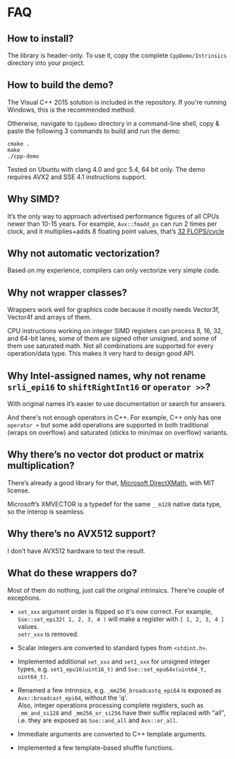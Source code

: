 # FAQ## How to install?The library is header-only. To use it, copy the complete `CppDemo/Intrinsics` directory into your project.## How to build the demo?The Visual C++ 2015 solution is included in the repository. If you're running Windows, this is the recommended method.Otherwise, navigate to `CppDemo` directory in a command-line shell, copy & paste the following 3 commands to build and run the demo:    cmake .    make    ./cpp-demoTested on Ubuntu with clang 4.0 and gcc 5.4, 64 bit only. The demo requires AVX2 and SSE 4.1 instructions support.## Why SIMD?It’s the only way to approach advertised performance figures of all CPUs newer than 10-15 years.For example, `Avx::fmadd_ps` can run 2 times per clock, and it multiplies+adds 8 floating point values, that’s [32 FLOPS/cycle](https://stackoverflow.com/a/15657772/126995)## Why not automatic vectorization?Based on my experience, compilers can only vectorize very simple code.## Why not wrapper classes?Wrappers work well for graphics code because it mostly needs Vector3f, Vector4f and arrays of them.CPU instructions working on integer SIMD registers can process 8, 16, 32, and 64-bit lanes, some of them are signed other unsigned, and some of them use saturated math.Not all combinations are supported for every operation/data type. This makes it very hard to design good API.## Why Intel-assigned names, why not rename `srli_epi16` to `shiftRightInt16` or `operator >>`?With original names it’s easier to use documentation or search for answers.And there's not enough operators in C++. For example, C++ only has one `operator +` but some add operations are supported in both traditional (wraps on overflow) and saturated (sticks to min/max on overflow) variants.## Why there’s no vector dot product or matrix multiplication?There’s already a good library for that, [Microsoft DirectXMath](https://github.com/Microsoft/DirectXMath), with MIT license.Microsoft’s XMVECTOR is a typedef for the same `__m128` native data type, so the interop is seamless.## Why there’s no AVX512 support?I don’t have AVX512 hardware to test the result.## What do these wrappers do?Most of them do nothing, just call the original intrinsics. There're couple of exceptions.* `set_xxx` argument order is flipped so it's now correct. For example, `Sse::set_epi32( 1, 2, 3, 4 )` will make a register with `[ 1, 2, 3, 4 ]` values.<br />`setr_xxx` is removed.* Scalar integers are converted to standard types from `<stdint.h>`.* Implemented additional `set_xxx` and `set1_xxx` for unsigned integer types, e.g. `set1_epu16(uint16_t)` and `Sse::set_epu64x(uint64_t, uint64_t)`.* Renamed a few intrinsics, e.g. `_mm256_broadcastq_epi64` is exposed as `Avx::broadcast_epi64`, without the 'q'.<br />Also, integer operations processing complete registers, such as `_mm_and_si128` and `_mm256_or_si256` have their suffix replaced with "all", i.e. they are exposed as `Sse::and_all` and `Avx::or_all`.* Immediate arguments are converted to C++ template arguments.* Implemented a few template-based shuffle functions.